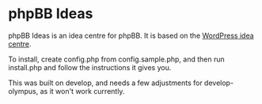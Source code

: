 # phpBB Ideas

phpBB Ideas is an idea centre for phpBB. It is based on the [WordPress idea centre](http://wordpress.org/extend/ideas/).

To install, create config.php from config.sample.php, and then run install.php and follow the instructions it gives you.

This was built on develop, and needs a few adjustments for develop-olympus, as it won't work currently.

